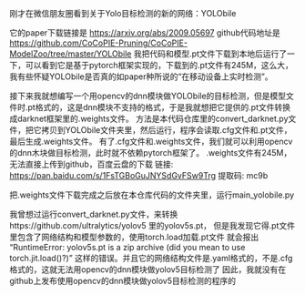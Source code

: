 刚才在微信朋友圈看到关于Yolo目标检测的新的网络：YOLObile

它的paper下载链接是 https://arxiv.org/abs/2009.05697
github代码地址是 https://github.com/CoCoPIE-Pruning/CoCoPIE-ModelZoo/tree/master/YOLObile
我把代码和模型.pt文件下载到本地后运行了一下，可以看到它是基于pytorch框架实现的，下载到的.pt文件有245M，这么大，我有些怀疑YOLObile是否真的如paper种所说的“在移动设备上实时检测”。

接下来我就想编写一个用opencv的dnn模块做YOLObile的目标检测，但是模型文件时.pt格式的，这是dnn模块不支持的格式，于是我就想把它提供的.pt文件转换成darknet框架里的.weights文件。
方法是本代码仓库里的convert_darknet.py文件，把它拷贝到YOLObile文件夹里，然后运行，程序会读取.cfg文件和.pt文件，最后生成.weights文件。
有了.cfg文件和.weights文件，我们就可以利用opencv的dnn木块做目标检测，此时就不依赖pytorch框架了。
.weights文件有245M，无法直接上传到github，百度云盘的下载
链接: https://pan.baidu.com/s/1FsTGBoGuJNYSdGvFSw9Trg 提取码: mc9b

把.weights文件下载完成之后放在本仓库代码的文件夹里，运行main_yolobile.py

我曾想过运行convert_darknet.py文件，来转换https://github.com/ultralytics/yolov5 里的yolov5s.pt，
但是我发现它得.pt文件里包含了网络结构和模型参数的，使用torch.load加载.pt文件
就会报出
“RuntimeError: yolov5s.pt is a zip archive (did you mean to use torch.jit.load()?)”
这样的错误。并且它的网络结构文件是.yaml格式的，不是.cfg格式的，这就无法用opencv的dnn模块做yolov5目标检测了
因此，我就没有在github上发布使用opencv的dnn模块做yolov5目标检测的程序的
